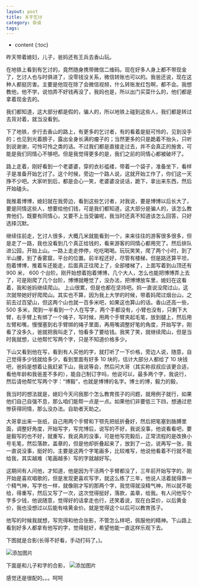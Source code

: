 ```yaml
---
layout: post
title: 关于乞讨
category: 杂谈
tags:
---
```

* content
{:toc}

昨天带着媳妇，儿子，爸妈还有王兵去香山玩。

在地铁上看到有乞讨的，竟然随身携带微信二维码。现在好多人身上都不带现金了，乞讨人也与时俱进了，没零钱没关系，微信转账也可以的。我爸还说，现在这种人都挺厉害。主要是他现在除了会微信视频，什么转账发红包啊，都不会。我想教他，他不学，说怕弄不好钱再没了，我妈也是，所以出门买菜什么的，他们都是拿着现金去的。

我们都知道，这大部分都是假的，骗人的，所以地铁上碰到这些人，我们都是转过去背对着，就当没看到。

下了地铁，步行去香山的路上，有更多的乞讨者，有的看着是挺可怜的，见到没手的；也见到光着膀子，露出全身长满的瘤子的；当然更多的只是跪着不抬头，只听到说谢谢，可怜可怜之类的话。不过我们都是直接走过去，并不会真正的施舍，可能是我们同情心不够吧。但是我觉得更多的是，我们之前的同情心都被破坏了。

路上走着，刚好看到一个老婆婆，穿的衣衫褴褛，带着一个袋子，准备坐下，看样子是准备开始乞讨了。这个时候，旁边一个路人说，这就开始工作了，你们这一天挣不少吧。大家听到后，都是会心一笑，老婆婆没说话，跪下，拿出来东西，然后开始磕头。

我推着博博，媳妇就在我旁边，看到这些乞讨者，对我说，要是博博以后长大了，要是同情这些人，想要给他们钱，可是我们都知道，这大部分是骗人的，该怎么教育他们，既要有同情心，又要不上当受骗呢，我当时还真不知道该怎么回答，只好选择沉默。

继续往前走，乞讨人很多，大概几米就能看到一个，来来往往的游客很多很多，但是走了一路，我也没看到几个真正给钱的，看来游客的同情心都用完了。然后排队进公园，开始上山。一路上走走停停，吃吃喝喝。玩玩笑笑，爬了两个小时，到了半山腰，到了香雾窟，平台的位置。前半程还好，尽管有楼梯，但是路还算平坦，抱着博博，推着车还能走，后面真正往爬上了，全部楼梯了，上面写着到山顶还有 900 米， 600 个台阶。刚开始想着抱着博博，几个大人，怎么也能把博博弄上去了，可是刚爬了几个台阶，博博就睡觉了，没办法，把博博放车里，媳妇在这看着，我和爸妈继续爬山。
上山很累，但是也都在坚持吧。妈一直说没爬过山，这次就带她好好爬爬山。其实也不算，因为我上大学的时候，带着妈爬过烟台山，之前去过百望山，但这两个山也就一百多米吧，如果这也算山的话。香山还高一些， 500 多米，爬到一半看到一个人在写字，两个手都没有，小臂也没有，只剩下大臂，右手臂上有绑了一个绳子，写时候，用两个手臂夹起毛笔，放到腿上，然后用左臂和嘴，慢慢塞到右手臂绑的绳子里面，再用嘴调整好笔的角度，开始写字，刚看了没多久，爸就把我叫走了，怕看多了要给钱。我笑了笑，就继续爬山，但是当时我就想，让他帮忙写两个字，只是不知道价格多少。

下山又看到他在写，看到有人买他的字，就打听了一下价格，旁边人说，随意，自己觉得多少钱就给多少，看到里面有好多 10 块的，估计大部分人都给了 10 块钱吧，爸妈是想着让我赶紧下山，我说等会，然后问大哥（其实称叔叔应该更合适，看他年龄和我爸差不多的），能自己制订字吗，他说可以，最多两个字，我说行，然后请他帮忙写两个字：“博毅”，也就是博博的名字。博士的博，毅力的毅，

我当时的想法就是，媳妇今天问我那个怎么教育孩子的问题，就用例子就行，如果他们自己自强不息，那么咱们能帮一点是一点。如果他们非要低三下四，想通过悲惨获得同情，那么没办法。自助者天助之。

大哥拿出来一张纸，自己用两个手臂和下颚先把纸折叠好，然后把笔塞到胳膊里面，调整好角度，开始写字，写完博后，说写的不好，我说没事，他说看看吧，要是毅写的也不好，就重写，我说真的没事，可是他写完毅后，正常流程的是改换小号毛笔，然后落款，盖章的，但是他却折叠起来了，放到了一边，说再写一张，我一直说没事，挺好的，主要是这两个字笔画多，比较难写，他说他看着不行就不能给我，其实越难（笔画越多）写的字就越好写。

这期间有人问他，才知道，他是因为干活两个手臂都没了，三年前开始写字的，刚开始是喜欢唱歌的，但是发现更喜欢写字，就这么练了三年，他说人活着就得靠一个精气神，写字也一样，就像刚才写的那两个字，我觉得就没精气神，所以就不能给，得重写，然后又写了一次，这次觉得挺好，落款，盖章，给我。有人问他写个字多少钱，他说随意，觉得好的话拿走也行，还笑着说，现在白菜价，以后黄金价，我也没想过以后能有啥黄金价。就是觉得这个以后可以教育孩子。

他写的时候我就想，写完得和他合张影，不管怎么样吧，佩服他的精神。下山路上看到好多人都拿有他写的字，觉得挺好，希望他能一直这样乐观下去。

下图就是合影(长得不好看，手动打码了。)。

![添加图片](../../../../images/boye.jpeg)

下面是和儿子和字的合影，
![添加图片](../../../../images/boye_0.jpeg)

感觉还是很配的。。。呵呵
